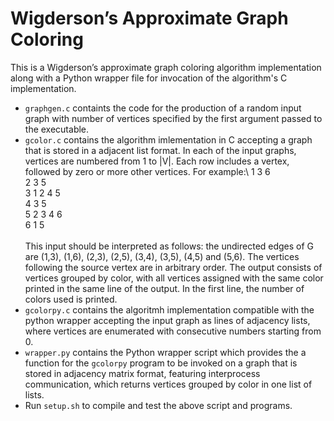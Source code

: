 # Wigderson’s Approximate Graph Coloring
This is a Wigderson’s approximate graph coloring algorithm implementation along with a Python wrapper file for invocation of the algorithm's C implementation.

- `graphgen.c` containts the code for the production of a random input graph with number of vertices specified by the first argument passed to the executable.
- `gcolor.c` contains the algorithm imlementation in C accepting a graph that is stored in a adjacent list format. In each of the input graphs, vertices are numbered from 1 to |V|. Each row includes a vertex, followed by zero or more other vertices. For example:\\
1 3 6<br />
2 3 5<br />
3 1 2 4 5<br />
4 3 5<br />
5 2 3 4 6<br />
6 1 5<br /><br />
This input should be interpreted as follows: the undirected edges of G are (1,3), (1,6), (2,3), (2,5), (3,4), (3,5), (4,5) and (5,6). The vertices following the source vertex are in arbitrary order. The output consists of vertices grouped by color, with all vertices assigned with the same color printed in the same line of the output. In the first line, the number of colors used is printed.
- `gcolorpy.c` contains the algoritmh implementation compatible with the python wrapper accepting the input graph as lines of adjacency lists, where vertices are enumerated with consecutive numbers starting from 0.
- `wrapper.py` contains the Python wrapper script which provides the a function for the `gcolorpy` program to be invoked on a graph that is stored in adjacency matrix format, featuring interprocess communication, which returns vertices grouped by color in one list of lists.
- Run `setup.sh` to compile and test the above script and programs.
